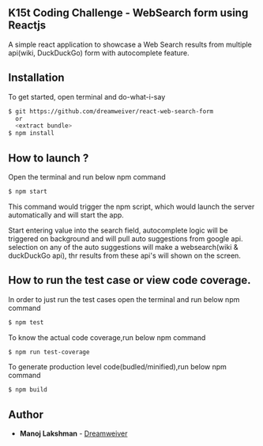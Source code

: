 ## K15t Coding Challenge - WebSearch form using Reactjs
A simple react application to showcase a Web Search results from multiple api(wiki, DuckDuckGo) form with autocomplete feature.

## Installation
To get started, open terminal and do-what-i-say
```bash
$ git https://github.com/dreamweiver/react-web-search-form
  or
  <extract bundle>
$ npm install
```

## How to launch ?

Open the terminal and run below npm command
```bash
$ npm start
```

This command would trigger the npm script, which would launch the server automatically and will start the app.

Start entering value into the search field,  autocomplete logic will be triggered on background and will pull auto suggestions from google api. selection on any of the auto suggestions will make a websearch(wiki & duckDuckGo api), thr results from these api's will shown on the screen.

## How to run the test case or view code coverage.

In order to just run the test cases open the terminal and run below npm command
```bash
$ npm test
```

To know the actual code coverage,run  below npm command
```bash
$ npm run test-coverage
```

To generate production level code(budled/minified),run  below npm command
```bash
$ npm build
```


## Author

* **Manoj Lakshman** - [Dreamweiver](https://github.com/dreamweiver)

